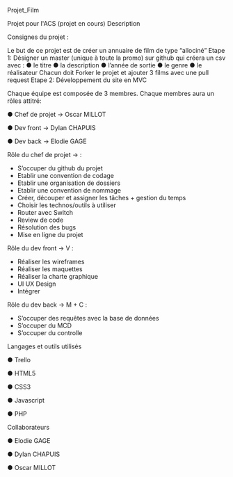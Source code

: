 Projet_Film

Projet pour l'ACS (projet en cours)
Description

Consignes du projet :

Le but de ce projet est de créer un annuaire de film de type “allociné”
Etape 1:
Désigner un master (unique à toute la promo) sur github qui créera un csv avec :
● le titre
● la description
● l’année de sortie
● le genre
● le réalisateur
Chacun doit Forker le projet et ajouter 3 films avec une pull request
Etape 2:
Développement du site en MVC

Chaque équipe est composée de 3 membres.
Chaque membres aura un rôles attitré:

● Chef de projet -> Oscar MILLOT

● Dev front -> Dylan CHAPUIS

● Dev back -> Elodie GAGE

Rôle du chef de projet → :
- S’occuper du github du projet
- Etablir une convention de codage
- Etablir une organisation de dossiers
- Etablir une convention de nommage
- Créer, découper et assigner les tâches + gestion du temps
- Choisir les technos/outils à utiliser
- Router avec Switch
- Review de code
- Résolution des bugs
- Mise en ligne du projet

Rôle du dev front → V :
- Réaliser les wireframes
- Réaliser les maquettes
- Réaliser la charte graphique
- UI UX Design
- Intégrer

Rôle du dev back → M + C :
- S’occuper des requêtes avec la base de données
- S’occuper du MCD
- S’occuper du controlle

Langages et outils utilisés

● Trello

● HTML5

● CSS3

● Javascript

● PHP

Collaborateurs

● Elodie GAGE

● Dylan CHAPUIS

● Oscar MILLOT
